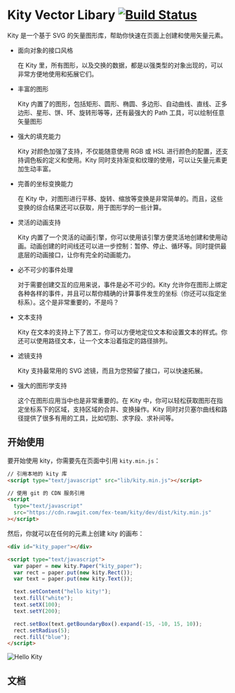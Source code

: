 # Kity Vector Libary [![Build Status](https://travis-ci.org/fex-team/kity.svg?branch=dev)](https://travis-ci.org/fex-team/kity)

Kity 是一个基于 SVG 的矢量图形库，帮助你快速在页面上创建和使用矢量元素。

- 面向对象的接口风格

  在 Kity 里，所有图形，以及交换的数据，都是以强类型的对象出现的，可以非常方便地使用和拓展它们。

- 丰富的图形

  Kity 内置了的图形，包括矩形、圆形、椭圆、多边形、自动曲线、直线、正多边形、星形、饼、环、旋转形等等，还有最强大的 Path 工具，可以绘制任意矢量图形

- 强大的填充能力

  Kity 对颜色加强了支持，不仅能随意使用 RGB 或 HSL 进行颜色的配置，还支持调色板的定义和使用。Kity 同时支持渐变和纹理的使用，可以让矢量元素更加生动丰富。

- 完善的坐标变换能力

  在 Kity 中，对图形进行平移、旋转、缩放等变换是非常简单的。而且，这些变换的综合结果还可以获取，用于图形学的一些计算。

- 灵活的动画支持

  Kity 内置了一个灵活的动画引擎，你可以使用该引擎方便灵活地创建和使用动画。动画创建的时间线还可以进一步控制：暂停、停止、循环等。同时提供最底层的动画接口，让你有完全的动画能力。

- 必不可少的事件处理

  对于需要创建交互的应用来说，事件是必不可少的。Kity 允许你在图形上绑定各种各样的事件，并且可以帮你精确的计算事件发生的坐标（你还可以指定坐标系）。这个是非常重要的，不是吗？

- 文本支持

  Kity 在文本的支持上下了苦工，你可以方便地定位文本和设置文本的样式。你还可以使用路径文本，让一个文本沿着指定的路径排列。

- 滤镜支持

  Kity 支持最常用的 SVG 滤镜，而且为您预留了接口，可以快速拓展。

- 强大的图形学支持

  这个在图形应用当中也是非常重要的。在 Kity 中，你可以轻松获取图形在指定坐标系下的区域，支持区域的合并、变换操作。Kity 同时对贝塞尔曲线和路径提供了很多有用的工具，比如切割、求字段、求补间等。

## 开始使用

要开始使用 kity，你需要先在页面中引用 `kity.min.js`：

```html
// 引用本地的 kity 库
<script type="text/javascript" src="lib/kity.min.js"></script>

// 使用 git 的 CDN 服务引用
<script
  type="text/javascript"
  src="https://cdn.rawgit.com/fex-team/kity/dev/dist/kity.min.js"
></script>
```

然后，你就可以在任何的元素上创建 kity 的画布：

```html
<div id="kity_paper"></div>

<script type="text/javascript">
  var paper = new kity.Paper("kity_paper");
  var rect = paper.put(new kity.Rect());
  var text = paper.put(new kity.Text());

  text.setContent("hello kity!");
  text.fill("white");
  text.setX(100);
  text.setY(200);

  rect.setBox(text.getBoundaryBox().expand(-15, -10, 15, 10));
  rect.setRadius(5);
  rect.fill("blue");
</script>
```

![Hello Kity](doc/images/hello-kity.png)

## 文档
